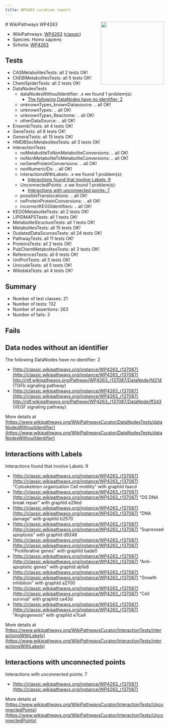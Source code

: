 ```yaml
---
title: WP4263 curation report
---
```


<img style="float: right; width: 200px" src="https://upload.wikimedia.org/wikipedia/commons/thumb/8/83/Wplogo_with_text_500.png/640px-Wplogo_with_text_500.png" />
# WikiPathways WP4263

* WikiPathways: [WP4263](https://wikipathways.org/pathways/WP4263) ([classic](https://classic.wikipathways.org/instance/WP4263))
* Species: Homo sapiens
* Scholia: [WP4263](https://scholia.toolforge.org/wikipathways/WP4263)
## Tests
* CASMetabolitesTests: all 2 tests OK!
* ChEBIMetabolitesTests: all 5 tests OK!
* ChemSpiderTests: all 2 tests OK!
* DataNodesTests
    * dataNodesWithoutIdentifier: .x we found 1 problem(s):
        * [The following DataNodes have no identifier: 2](#d2d32fa1)
    * unknownTypes_knownDatasource: .. all OK!
    * unknownTypes: .. all OK!
    * unknownTypes_Reactome: .. all OK!
    * otherDataSource: .. all OK!
* EnsemblTests: all 4 tests OK!
* GeneTests: all 8 tests OK!
* GeneralTests: all 15 tests OK!
* HMDBSecMetabolitesTests: all 3 tests OK!
* InteractionTests
    * noMetaboliteToNonMetaboliteConversions: .. all OK!
    * noNonMetaboliteToMetaboliteConversions: .. all OK!
    * noGeneProteinConversions: .. all OK!
    * nonNumericIDs: .. all OK!
    * interactionsWithLabels: .x we found 1 problem(s):
        * [Interactions found that involve Labels: 9](#630d2680)
    * UnconnectedPoints: .x we found 1 problem(s):
        * [Interactions with unconnected points: 7](#35a61adf)
    * possibleTranslocations: .. all OK!
    * noProteinProteinConversions: .. all OK!
    * incorrectKEGGIdentifiers: .. all OK!
* KEGGMetaboliteTests: all 2 tests OK!
* LIPIDMAPSTests: all 1 tests OK!
* MetaboliteStructureTests: all 1 tests OK!
* MetabolitesTests: all 15 tests OK!
* OudatedDataSourcesTests: all 24 tests OK!
* PathwayTests: all 11 tests OK!
* ProteinsTests: all 2 tests OK!
* PubChemMetabolitesTests: all 3 tests OK!
* ReferencesTests: all 6 tests OK!
* UniProtTests: all 5 tests OK!
* UnicodeTests: all 5 tests OK!
* WikidataTests: all 4 tests OK!


## Summary

* Number of test classes: 21
* Number of tests: 132
* Number of assertions: 263
* Number of fails: 3

## Fails

<a name="d2d32fa1" />

## Data nodes without an identifier

The following DataNodes have no identifier: 2

* [http://classic.wikipathways.org/instance/WP4263_r137087](http://classic.wikipathways.org/instance/WP4263_r137087) http://rdf.wikipathways.org/Pathway/WP4263_r137087/DataNode/fd214 (TGFb signaling
pathway)
* [http://classic.wikipathways.org/instance/WP4263_r137087](http://classic.wikipathways.org/instance/WP4263_r137087) http://rdf.wikipathways.org/Pathway/WP4263_r137087/DataNode/ff2d3 (VEGF signaling
pathway)


More details at [https://www.wikipathways.org/WikiPathwaysCurator/DataNodesTests/dataNodesWithoutIdentifier](https://www.wikipathways.org/WikiPathwaysCurator/DataNodesTests/dataNodesWithoutIdentifier)

<a name="630d2680" />

## Interactions with Labels

Interactions found that involve Labels: 9

* [http://classic.wikipathways.org/instance/WP4263_r137087](http://classic.wikipathways.org/instance/WP4263_r137087) "Cytoskeleton organization
Cell motility" with graphId faacd
* [http://classic.wikipathways.org/instance/WP4263_r137087](http://classic.wikipathways.org/instance/WP4263_r137087) "DS DNA break repair" with graphId e29ed
* [http://classic.wikipathways.org/instance/WP4263_r137087](http://classic.wikipathways.org/instance/WP4263_r137087) "DNA damage" with graphId b2570
* [http://classic.wikipathways.org/instance/WP4263_r137087](http://classic.wikipathways.org/instance/WP4263_r137087) "Supressed 
apoptosis" with graphId d9248
* [http://classic.wikipathways.org/instance/WP4263_r137087](http://classic.wikipathways.org/instance/WP4263_r137087) "Proliferative genes" with graphId bade0
* [http://classic.wikipathways.org/instance/WP4263_r137087](http://classic.wikipathways.org/instance/WP4263_r137087) "Anti-apoptotic 
genes" with graphId ab1e8
* [http://classic.wikipathways.org/instance/WP4263_r137087](http://classic.wikipathways.org/instance/WP4263_r137087) "Growth inhibition" with graphId a2700
* [http://classic.wikipathways.org/instance/WP4263_r137087](http://classic.wikipathways.org/instance/WP4263_r137087) "Cell survival" with graphId ca43d
* [http://classic.wikipathways.org/instance/WP4263_r137087](http://classic.wikipathways.org/instance/WP4263_r137087) "Angiogenesis" with graphId e7ca4


More details at [https://www.wikipathways.org/WikiPathwaysCurator/InteractionTests/interactionsWithLabels](https://www.wikipathways.org/WikiPathwaysCurator/InteractionTests/interactionsWithLabels)

<a name="35a61adf" />

## Interactions with unconnected points

Interactions with unconnected points: 7

* [http://classic.wikipathways.org/instance/WP4263_r137087](http://classic.wikipathways.org/instance/WP4263_r137087)


More details at [https://www.wikipathways.org/WikiPathwaysCurator/InteractionTests/UnconnectedPoints](https://www.wikipathways.org/WikiPathwaysCurator/InteractionTests/UnconnectedPoints)

